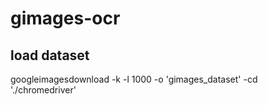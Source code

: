 # gimages-ocr
## load dataset
googleimagesdownload -k <query> -l 1000 -o 'gimages_dataset' -cd './chromedriver'
